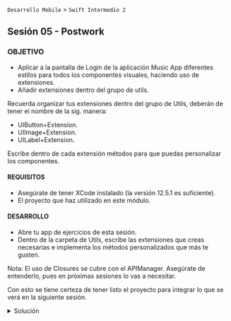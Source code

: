 `Desarrollo Mobile` > `Swift Intermedio 2`

## Sesión 05 - Postwork

### OBJETIVO

- Aplicar a la pantalla de Login de la aplicación Music App diferentes estilos para todos los componentes visuales, haciendo uso de extensiones.
- Añadir extensiones dentro del grupo de utils.

Recuerda organizar tus extensiones dentro del grupo de Utils, deberán de tener el nombre de la sig. manera:

- UIButton+Extension.
- UIImage+Extension.
- UILabel+Extension.

Escribe dentro de cada extensión métodos para que puedas personalizar los componentes.

#### REQUISITOS

- Asegúrate de tener XCode instalado (la versión 12.5.1 es suficiente).
- El proyecto que haz utilizado en este módulo.


#### DESARROLLO

- Abre tu app de ejercicios de esta sesión.
- Dentro de la carpeta de Utils, escribe las extensiones que creas necesarias e implementa los métodos personalizados que más te gusten.

Nota: El uso de Closures se cubre con el APIManager. Asegúrate de entenderlo, pues en próximas sesiones lo vas a necesitar.

Con esto se tiene certeza de tener listo el proyecto para integrar lo que se verá en la siguiente sesión.



<details>
	<summary>Solución</summary>
	<p> La estructura de tu proyecto, podría quedar así: </p>
</details>
